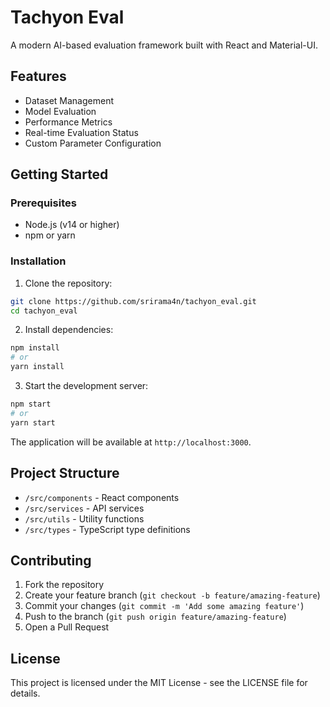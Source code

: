 # Tachyon Eval

A modern AI-based evaluation framework built with React and Material-UI.

## Features

- Dataset Management
- Model Evaluation
- Performance Metrics
- Real-time Evaluation Status
- Custom Parameter Configuration

## Getting Started

### Prerequisites

- Node.js (v14 or higher)
- npm or yarn

### Installation

1. Clone the repository:
```bash
git clone https://github.com/srirama4n/tachyon_eval.git
cd tachyon_eval
```

2. Install dependencies:
```bash
npm install
# or
yarn install
```

3. Start the development server:
```bash
npm start
# or
yarn start
```

The application will be available at `http://localhost:3000`.

## Project Structure

- `/src/components` - React components
- `/src/services` - API services
- `/src/utils` - Utility functions
- `/src/types` - TypeScript type definitions

## Contributing

1. Fork the repository
2. Create your feature branch (`git checkout -b feature/amazing-feature`)
3. Commit your changes (`git commit -m 'Add some amazing feature'`)
4. Push to the branch (`git push origin feature/amazing-feature`)
5. Open a Pull Request

## License

This project is licensed under the MIT License - see the LICENSE file for details. 